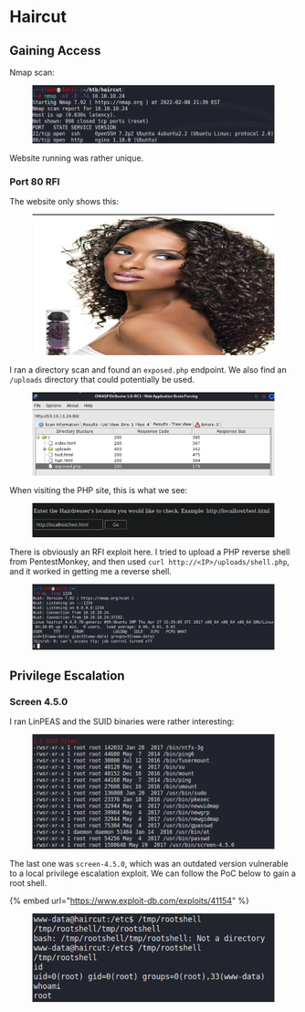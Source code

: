 # Haircut

## Gaining Access

Nmap scan:

<figure><img src="../../../.gitbook/assets/image (8) (6).png" alt=""><figcaption></figcaption></figure>

Website running was rather unique.

### Port 80 RFI

The website only shows this:

<figure><img src="../../../.gitbook/assets/image (3) (2) (3).png" alt=""><figcaption></figcaption></figure>

I ran a directory scan and found an `exposed.php` endpoint. We also find an `/uploads` directory that could potentially be used.

<figure><img src="../../../.gitbook/assets/image (14) (1).png" alt=""><figcaption></figcaption></figure>

When visiting the PHP site, this is what we see:

<figure><img src="../../../.gitbook/assets/image (1) (3).png" alt=""><figcaption></figcaption></figure>

There is obviously an RFI exploit here. I tried to upload a PHP reverse shell from PentestMonkey, and then used `curl http://<IP>/uploads/shell.php`, and it worked in getting me a reverse shell.

<figure><img src="../../../.gitbook/assets/image (6) (2).png" alt=""><figcaption></figcaption></figure>

## Privilege Escalation

### Screen 4.5.0

I ran LinPEAS and the SUID binaries were rather interesting:

<figure><img src="../../../.gitbook/assets/image (5) (1).png" alt=""><figcaption></figcaption></figure>

The last one was `screen-4.5.0`, which was an outdated version vulnerable to a local privilege escalation exploit. We can follow the PoC below to gain a root shell.

{% embed url="https://www.exploit-db.com/exploits/41154" %}

<figure><img src="../../../.gitbook/assets/image (45) (3).png" alt=""><figcaption></figcaption></figure>
